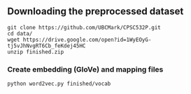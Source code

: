 ## Downloading the preprocessed dataset

```
git clone https://github.com/UBCMark/CPSC532P.git
cd data/
wget https://drive.google.com/open?id=1WyEOyG-tj5vJhNvgRT6Cb_feKdej45HC
unzip finished.zip
```

### Create embedding (GloVe) and mapping files

```
python word2vec.py finished/vocab
```
